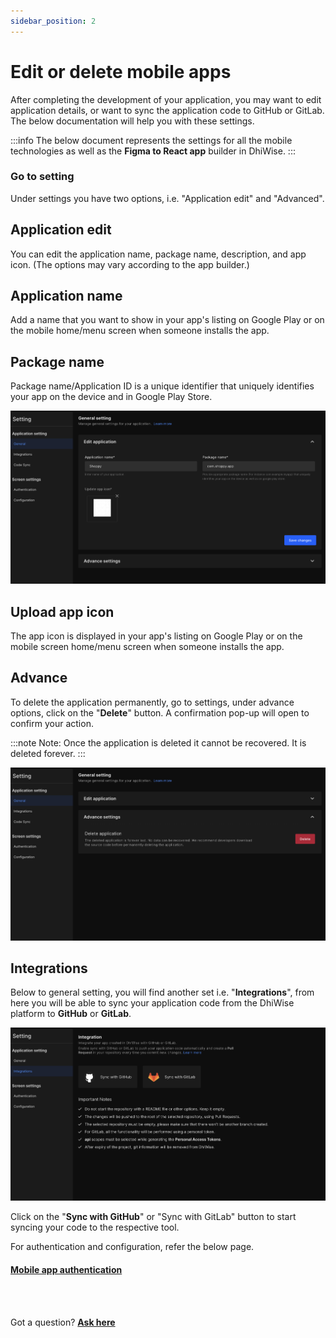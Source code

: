 ```yaml
---
sidebar_position: 2
---
```

# Edit or delete mobile apps
After completing the development of your application, you may want to edit application details, or want to sync the application code to GitHub or GitLab. The below documentation will help you with these settings. 

:::info
The below document represents the settings for all the mobile technologies as well as the **Figma to React app** builder in DhiWise.
:::

<h3> Go to setting </h3>
Under settings you have two options, i.e. "Application edit" and "Advanced".

## Application edit
You can edit the application name, package name, description, and app icon. (The options may vary according to the app builder.)

## Application name
Add a name that you want to show in your app's listing on Google Play or on the mobile home/menu screen when someone installs the app.

## Package name
Package name/Application ID is a unique identifier that uniquely identifies your app on the device and in Google Play Store.

![Example banner](./images/package-name.png)

## Upload app icon
The app icon is displayed in your app's listing on Google Play or on the mobile screen home/menu screen when someone installs the app.
## Advance
To delete the application permanently, go to settings, under advance options, click on the "**Delete**" button. A confirmation pop-up will open to confirm your action.

:::note
Note: Once the application is deleted it cannot be recovered. It is deleted forever. 
:::

![Example banner](./images/Advance.png)

## Integrations
Below to general setting, you will find another set i.e. "**Integrations**", from here you will be able to sync your application code from the DhiWise platform to **GitHub** or **GitLab**.

![Example banner](./images/Integration.png)

Click on the "**Sync with GitHub**" or "Sync with GitLab" button to start syncing your code to the respective tool.

For authentication and configuration, refer the below page. 
 
<div>
    <a className="Card" href="/docs/appresources/app-settings/mobile-app-authentication">
      <h4>Mobile app authentication</h4>
    </a>   
</div>

<br/>
<br/>

Got a question? [**Ask here**](https://discord.com/invite/rFMnCG5MZ7)
